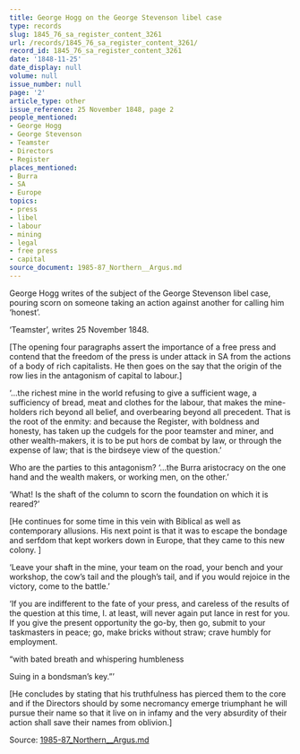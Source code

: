```yaml
---
title: George Hogg on the George Stevenson libel case
type: records
slug: 1845_76_sa_register_content_3261
url: /records/1845_76_sa_register_content_3261/
record_id: 1845_76_sa_register_content_3261
date: '1848-11-25'
date_display: null
volume: null
issue_number: null
page: '2'
article_type: other
issue_reference: 25 November 1848, page 2
people_mentioned:
- George Hogg
- George Stevenson
- Teamster
- Directors
- Register
places_mentioned:
- Burra
- SA
- Europe
topics:
- press
- libel
- labour
- mining
- legal
- free press
- capital
source_document: 1985-87_Northern__Argus.md
---
```


George Hogg writes of the subject of the George Stevenson libel case, pouring scorn on someone taking an action against another for calling him ‘honest’. 

‘Teamster’, writes 25 November 1848.

[The opening four paragraphs assert the importance of a free press and contend that the freedom of the press is under attack in SA from the actions of a body of rich capitalists.  He then goes on the say that the origin of the row lies in the antagonism of capital to labour.]

‘…the richest mine in the world refusing to give a sufficient wage, a sufficiency of bread, meat and clothes for the labour, that makes the mine-holders rich beyond all belief, and overbearing beyond all precedent.  That is the root of the enmity: and because the Register, with boldness and honesty, has taken up the cudgels for the poor teamster and miner, and other wealth-makers, it is to be put hors de combat by law, or through the expense of law; that is the birdseye view of the question.’

Who are the parties to this antagonism?  ‘…the Burra aristocracy on the one hand and the wealth makers, or working men, on the other.’

‘What! Is the shaft of the column to scorn the foundation on which it is reared?’

[He continues for some time in this vein with Biblical as well as contemporary allusions.  His next point is that it was to escape the bondage and serfdom that kept workers down in Europe, that they came to this new colony.  ]

‘Leave your shaft in the mine, your team on the road, your bench and your workshop, the cow’s tail and the plough’s tail, and if you would rejoice in the victory, come to the battle.’

‘If you are indifferent to the fate of your press, and careless of the results of the question at this time, I. at least, will never again put lance in rest for you.  If you give the present opportunity the go-by, then go, submit to your taskmasters in peace; go, make bricks without straw; crave humbly for employment.

“with bated breath and whispering humbleness

Suing in a bondsman’s key.”’

[He concludes by stating that his truthfulness has pierced them to the core and if the Directors should by some necromancy emerge triumphant he will pursue their name so that it live on in infamy and the very absurdity of their action shall save their names from oblivion.]

Source: [1985-87_Northern__Argus.md](/downloads/markdown/1985-87_Northern__Argus.md)
